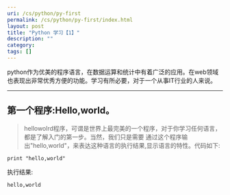```yaml
---
uri: /cs/python/py-first
permalink: /cs/python/py-first/index.html
layout: post
title: "Python 学习【1】"
description: ""
category:
tags: []
---
```


python作为优美的程序语言，在数据运算和统计中有着广泛的应用。在web领域也表现出非常优秀方便的功能。学习有所必要，对于一个从事IT行业的人来说。<br/>

--------
## 第一个程序:Hello,world。

>
>hellowolrd程序，可谓是世界上最完美的一个程序，对于你学习任何语言，都是了解入门的第一步。当然，我们只是需要
通过这个程序输出"hello,world"，来表达这种语言的执行结果,显示语言的特性。代码如下:

```
print "hello,world"

```

执行结果:

```
hello,world

```

